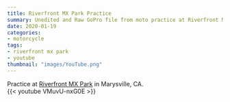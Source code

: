 ```yaml
---
title: Riverfront MX Park Practice
summary: Unedited and Raw GoPro file from moto practice at Riverfront MX Park.
date: 2020-01-19
categories:
- motorcycle
tags:
- riverfront mx park
- youtube
thumbnail: "images/YouTube.png"
---
```


Practice at [Riverfront MX Park](http://riverfrontmxpark.com) in Marysville, CA.  
{{< youtube VMuvU-nxG0E >}}
